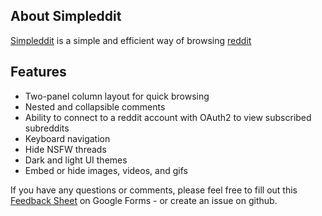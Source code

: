 
About Simpleddit
-------------
<a href="http://simpleddit.com">Simpleddit</a> is a simple and efficient way of browsing <a target="_blank" href="http://reddit.com">reddit</a>

Features
----------
* Two-panel column layout for quick browsing
* Nested and collapsible comments
* Ability to connect to a reddit account with OAuth2 to view subscribed subreddits
* Keyboard navigation
* Hide NSFW threads
* Dark and light UI themes
* Embed or hide images, videos, and gifs

If you have any questions or comments, please feel free to fill out this <a target="_blank" href="http://goo.gl/forms/SZ6w8x0Mnc">Feedback Sheet</a> on Google Forms - or create an issue on github.
